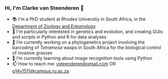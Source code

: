 ### Hi, I'm Clarke van Steenderen 👋

- 📚 I'm a PhD student at Rhodes University in South Africa, in the [Department of Zoology and Entomology](https://www.ru.ac.za/zoologyandentomology/)
- 🐛 I'm particularly interested in genetics and evolution, and creating GUIs and scripts in Python and R for data analyses
- 🔭 I’m currently working on a phylogenetics project involving the barcoding of *Tetramesa* wasps in South Africa for the biological control of invasive grasses
- 🌱 I’m currently learning about image recognition tools using Python
- 📫 How to reach me: vsteenderen@gmail.com OR g14v1511@campus.ru.ac.za
